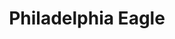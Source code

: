 ---
pid: llp620
title: Philadelphia Eagle
location_transcription: Downtown near City hall
coordinates: "[-75.166971585528, 39.952092956775]"
zipcode: '19120'
gen_neighborhood: North Philadelphia
neighborhood: Logan,Olney
outside_phl: 
age: '13'
age_range: 13-19
instagram: 
image_file_name: llp_620.jpg
proposal_transcription: Philadelphia Eagle
topic: Sports
topic_summary: 0, 0
type: Sculpture Statue
keywords_other: 
credit: Zymir Riggins  @
image_labels: 
twitter: 
facebook: 
permalink: "/monuments/llp620/"
layout: item-page
---